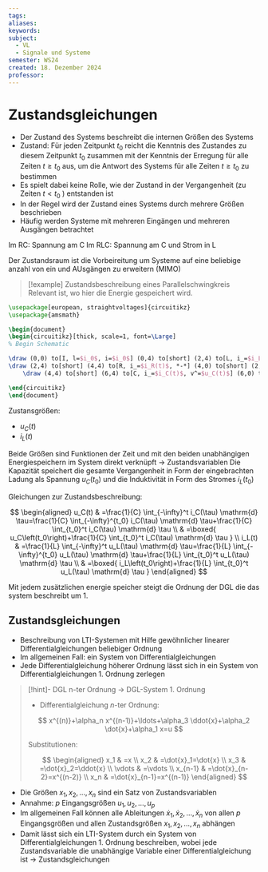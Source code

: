 ```yaml
---
tags: 
aliases: 
keywords: 
subject:
  - VL
  - Signale und Systeme
semester: WS24
created: 18. Dezember 2024
professor:
---
```

 

# Zustandsgleichungen

- Der Zustand des Systems beschreibt die internen Größen des Systems
- Zustand:
    Für jeden Zeitpunkt $t_0$ reicht die Kenntnis des Zustandes zu diesem Zeitpunkt $t_0$ zusammen mit der Kenntnis der Erregung für alle Zeiten $t \geq t_0$ aus, um die Antwort des Systems für alle Zeiten $t \geq t_0$ zu bestimmen
- Es spielt dabei keine Rolle, wie der Zustand in der Vergangenheit (zu Zeiten $t<t_0$ ) entstanden ist
- In der Regel wird der Zustand eines Systems durch mehrere Größen beschrieben
- Häufig werden Systeme mit mehreren Eingängen und mehreren Ausgängen betrachtet

Im RC: Spannung am C
Im RLC: Spannung am C und Strom in L

Der Zustandsraum ist die Vorbeireitung um Systeme auf eine beliebige anzahl von ein und AUsgängen zu erweitern (MIMO)

>[!example] Zustandsbeschreibung eines Parallelschwingkreis
> Relevant ist, wo hier die Energie gespeichert wird. 

```tikz
\usepackage[european, straightvoltages]{circuitikz}
\usepackage{amsmath}

\begin{document}
\begin{circuitikz}[thick, scale=1, font=\Large]
% Begin Schematic

\draw (0,0) to[I, l=$i_0$, i=$i_0$] (0,4) to[short] (2,4) to[L, i_=$i_L(t)$, *-*] (2,0) to[short] (0,0);
\draw (2,4) to[short] (4,4) to[R, i_=$i_R(t)$, *-*] (4,0) to[short] (2,0);
    \draw (4,4) to[short] (6,4) to[C, i_=$i_C(t)$, v^=$u_C(t)$] (6,0) to[short] (4,0);

\end{circuitikz}
\end{document}
```

Zustansgrößen:
- $u_C(t)$
- $i_L(t)$

Beide Größen sind Funktionen der Zeit und mit den beiden unabhängigen Energiespeichern im System direkt verknüpft $\rightarrow$ Zustandsvariablen Die Kapazität speichert die gesamte Vergangenheit in Form der eingebrachten Ladung als Spannung $u_C\left(t_0\right)$ und die Induktivität in Form des Stromes $i_L\left(t_0\right)$

Gleichungen zur Zustandsbeschreibung:

$$
\begin{aligned}
u_C(t) & =\frac{1}{C} \int_{-\infty}^t i_C(\tau) \mathrm{d} \tau=\frac{1}{C} \int_{-\infty}^{t_0} i_C(\tau) \mathrm{d} \tau+\frac{1}{C} \int_{t_0}^t i_C(\tau) \mathrm{d} \tau \\
& =\boxed{ u_C\left(t_0\right)+\frac{1}{C} \int_{t_0}^t i_C(\tau) \mathrm{d} \tau } \\
i_L(t) & =\frac{1}{L} \int_{-\infty}^t u_L(\tau) \mathrm{d} \tau=\frac{1}{L} \int_{-\infty}^{t_0} u_L(\tau) \mathrm{d} \tau+\frac{1}{L} \int_{t_0}^t u_L(\tau) \mathrm{d} \tau \\
& =\boxed{ i_L\left(t_0\right)+\frac{1}{L} \int_{t_0}^t u_L(\tau) \mathrm{d} \tau }
\end{aligned}
$$


Mit jedem zusätzlichen energie speicher steigt die Ordnung der DGL die das system beschreibt um 1.

## Zustandsgleichungen


- Beschreibung von LTI-Systemen mit Hilfe gewöhnlicher linearer Differentialgleichungen beliebiger Ordnung
- Im allgemeinen Fall: ein System von Differentialgleichungen
- Jede Differentialgleichung höherer Ordnung lässt sich in ein System von Differentialgleichungen 1. Ordnung zerlegen

> [!hint]- DGL n-ter Ordnung $\to$ DGL-System 1. Ordnung
> - Differentialgleichung $n$-ter Ordnung:
> 
> $$
> x^{(n)}+\alpha_n x^{(n-1)}+\ldots+\alpha_3 \ddot{x}+\alpha_2 \dot{x}+\alpha_1 x=u
> $$
> 
> 
> Substitutionen:
> 
> $$
> \begin{aligned}
> x_1 & =x \\
> x_2 & =\dot{x}_1=\dot{x} \\
> x_3 & =\dot{x}_2=\ddot{x} \\
> \vdots & =\vdots \\
> x_{n-1} & =\dot{x}_{n-2}=x^{(n-2)} \\
> x_n & =\dot{x}_{n-1}=x^{(n-1)}
> \end{aligned}
> $$



- Die Größen $x_1, x_2, \ldots, x_n$ sind ein Satz von Zustandsvariablen
- Annahme: $p$ Eingangsgrößen $u_1, u_2, \ldots, u_p$
- Im allgemeinen Fall können alle Ableitungen $\dot{x}_1, \dot{x}_2, \ldots, \dot{x}_n$ von allen $p$ Eingangsgrößen und allen Zustandsgrößen $x_1, x_2, \ldots, x_n$ abhängen
- Damit lässt sich ein LTI-System durch ein System von Differentialgleichungen 1. Ordnung beschreiben, wobei jede Zustandsvariable die unabhängige Variable einer Differentialgleichung ist $\rightarrow$ Zustandsgleichungen